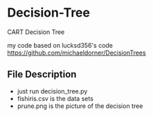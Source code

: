 # Decision-Tree
CART Decision Tree

my code based on lucksd356's code<br>
https://github.com/michaeldorner/DecisionTrees<br>

File Description
------
*  just run decision_tree.py<br>
*  fishiris.csv is the data sets<br>
*  prune.png is the picture of the decision tree<br>
